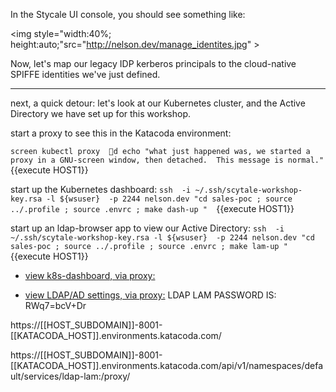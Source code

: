 In the Stycale UI console, you should see something like:

<img style="width:40%; height:auto;"src="http://nelson.dev/manage_identites.jpg" > 

Now, let's map our legacy IDP kerberos principals to the cloud-native SPIFFE identities we've just defined. 



----
next, a quick detour:  let's look at our Kubernetes cluster, and the Active Directory we have set up for this workshop.


start a proxy to see this in the Katacoda environment:


`screen kubectl proxy decho "what just happened was, we started a proxy in a GNU-screen window, then detached.  This message is normal." `{{execute HOST1}} 

start up the Kubernetes dashboard:
`ssh  -i ~/.ssh/scytale-workshop-key.rsa -l ${wsuser}  -p 2244 nelson.dev "cd sales-poc ; source ../.profile ; source .envrc ; make dash-up "  `{{execute HOST1}} 

start up an ldap-browser app to view our Active Directory:
`ssh  -i ~/.ssh/scytale-workshop-key.rsa -l ${wsuser}  -p 2244 nelson.dev "cd sales-poc ; source ../.profile ; source .envrc ; make lam-up "  `{{execute HOST1}} 

* <a href="https://[[HOST_SUBDOMAIN]]-8001-[[KATACODA_HOST]].environments.katacoda.com/api/v1/namespaces/kube-system/services/https:kubernetes-dashboard:/proxy/#!/overview?namespace=default">view k8s-dashboard, via proxy:</a>

* <a href="https://[[HOST_SUBDOMAIN]]-8001-[[KATACODA_HOST]].environments.katacoda.com/api/v1/namespaces/default/services/ldap-lam:/proxy/">view LDAP/AD settings, via proxy:</a>
LDAP LAM PASSWORD IS: RWq7=bcV+Dr


https://[[HOST_SUBDOMAIN]]-8001-[[KATACODA_HOST]].environments.katacoda.com/


https://[[HOST_SUBDOMAIN]]-8001-[[KATACODA_HOST]].environments.katacoda.com/api/v1/namespaces/default/services/ldap-lam:/proxy/

